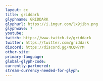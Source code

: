 ```yaml
---
layout: cc
title: griddark
glyphname: GRIDDARK
glyphurl: https://i.imgur.com/lx9jibn.png
glyphwave: 7
youtube: 
twitch: https://www.twitch.tv/griddark
twitter: https://twitter.com/griddark
discord: https://discord.gg/NCQw7rM
other-site: 
primary-language: 
global-glyph-code: 
currently-partnered: 
stream-currency-needed-for-glyph: 
---
```


